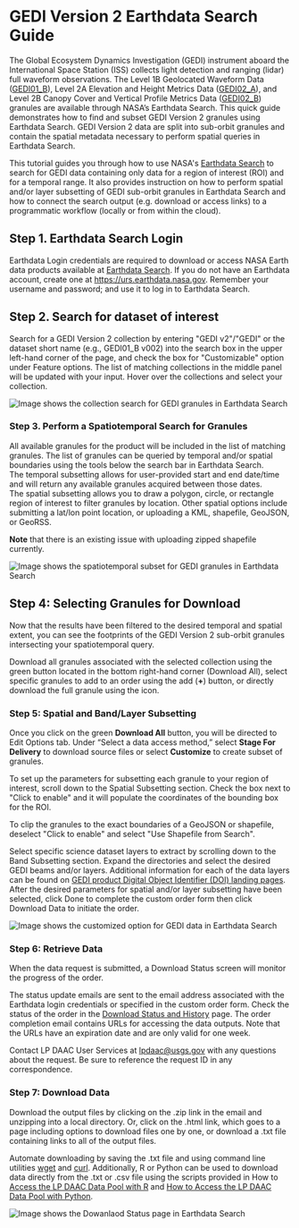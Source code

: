 # GEDI Version 2 Earthdata Search Guide

The Global Ecosystem Dynamics Investigation (GEDI) instrument aboard the International Space Station
(ISS) collects light detection and ranging (lidar) full waveform observations. The Level 1B Geolocated
Waveform Data ([GEDI01_B](https://doi.org/10.5067/GEDI/GEDI01_B.002)), Level 2A Elevation and Height Metrics Data ([GEDI02_A](https://doi.org/10.5067/GEDI/GEDI02_A.002)), and Level 2B
Canopy Cover and Vertical Profile Metrics Data ([GEDI02_B](https://doi.org/10.5067/GEDI/GEDI02_B.002)) granules are available through NASA’s Earthdata Search. This quick guide demonstrates how to find and subset GEDI Version 2 granules using Earthdata Search. GEDI Version 2 data are split into sub-orbit granules and contain the spatial metadata necessary to perform spatial queries in Earthdata Search.

This tutorial guides you through how to use NASA's [Earthdata Search](https://search.earthdata.nasa.gov/) to search for GEDI data containing only data for a region of interest (ROI) and for a temporal range. It also provides instruction on how to perform spatial and/or layer subsetting of GEDI sub-orbit granules in Earthdata Search and how to connect the search output (e.g. download or access links) to a programmatic workflow (locally or from within the cloud).  

## Step 1. Earthdata Search Login  

Earthdata Login credentials are required to download or access NASA Earth data products available at [Earthdata Search](https://search.earthdata.nasa.gov/). If you do not have an Earthdata account, create one at https://urs.earthdata.nasa.gov. 
Remember your username and password; and use it to log in to Earthdata Search.


## Step 2. Search for dataset of interest  

Search for a GEDI Version 2 collection by entering "GEDI v2"/"GEDI" or the dataset short name (e.g., GEDI01_B v002) into the search box in the upper left-hand corner of the page, and check the box for "Customizable" option under Feature options. The list of matching collections in the middle panel will be updated with your input. 
Hover over the collections and select your collection. 

![Image shows the collection search for GEDI granules in Earthdata Search](https://github.com/nasa/GEDI-Data-Resources/tree/main/img/collection.png)

### Step 3. Perform a Spatiotemporal Search for Granules

All available granules for the product will be included in the list of matching granules. The list of granules can be queried by temporal and/or spatial boundaries using the tools below the search bar in Earthdata Search.  
The temporal subsetting allows for user-provided start and end date/time and will return any available granules acquired between those dates.  
The spatial subsetting allows you to draw a polygon, circle, or rectangle region of interest to filter granules by location. Other spatial options include submitting a lat/lon point location, or uploading a KML, shapefile, GeoJSON, or GeoRSS.  

**Note** that there is an existing issue with uploading zipped shapefile currently.

![Image shows the spatiotemporal subset for GEDI granules in Earthdata Search](https://github.com/nasa/GEDI-Data-Resources/tree/main/img/granules.png)

## Step 4: Selecting Granules for Download  

Now that the results have been filtered to the desired temporal and spatial extent, you can see the footprints of the GEDI Version 2 sub-orbit granules intersecting your spatiotemporal query.  

Download all granules associated with the selected collection using the green button located in the bottom right-hand corner (Download All), select specific granules to add to an order using the add (**+**) button, or directly download the full granule using the icon.  

### Step 5: Spatial and Band/Layer Subsetting  

Once you click on the green **Download All** button, you will be directed to Edit Options tab. Under “Select a data access method,” select **Stage For Delivery** to download source files or select **Customize** to create subset of granules.

To set up the parameters for subsetting each granule to your region of interest, scroll down to the Spatial Subsetting section. Check the box next to "Click to enable" and it will populate the coordinates of the bounding box for the ROI.

To clip the granules to the exact boundaries of a GeoJSON or shapefile, deselect "Click to enable" and select "Use Shapefile from Search".

Select specific science dataset layers to extract by scrolling down to the Band Subsetting section. Expand the directories and select the desired GEDI beams and/or layers. Additional information for each of the data layers can be found on [GEDI product Digital Object Identifier (DOI) landing pages](https://lpdaac.usgs.gov/product_search/?collections=GEDI&status=Operational&view=cards&sort=title).
After the desired parameters for spatial and/or layer subsetting have been selected, click Done to complete the custom order form then click Download Data to initiate the order. 

![Image shows the customized option for GEDI data in Earthdata Search](https://github.com/nasa/GEDI-Data-Resources/tree/main/img/customize.png)

### Step 6: Retrieve Data  

When the data request is submitted, a Download Status screen will monitor the progress of the order.

The status update emails are sent to the email address associated with the Earthdata login credentials or specified in the custom order form. Check the status of the order in the [Download Status and History](https://search.earthdata.nasa.gov/downloads) page. The order completion email contains URLs for accessing the data outputs. Note that the URLs have an expiration date and are only valid for one week.

Contact LP DAAC User Services at <lpdaac@usgs.gov> with any questions about the request. Be sure to reference the request ID in any correspondence.

### Step 7: Download Data  

Download the output files by clicking on the .zip link in the email and unzipping into a local directory. Or, click on the .html link, which goes to a page including options to download files one by one, or download a .txt file containing links to all of the output files.   

Automate downloading by saving the .txt file and using command line utilities [wget](https://github.com/nasa/LPDAAC-Data-Resources/blob/main/guides/bulk_download_using_wget.md) and [curl](https://github.com/nasa/LPDAAC-Data-Resources/blob/main/guides/bulk_download_using_curl.md). Additionally, R or Python can be used to download data directly from the .txt or .csv file using the scripts provided in How to [Access the LP DAAC Data Pool with R](https://git.earthdata.nasa.gov/projects/LPDUR/repos/daac_data_download_r/browse) and [How to Access the LP DAAC Data Pool with Python](https://git.earthdata.nasa.gov/projects/LPDUR/repos/daac_data_download_python/browse/DAACDataDownload.py).


![Image shows the Dowanlaod Status page in Earthdata Search](https://github.com/nasa/GEDI-Data-Resources/tree/main/img/download.png)
